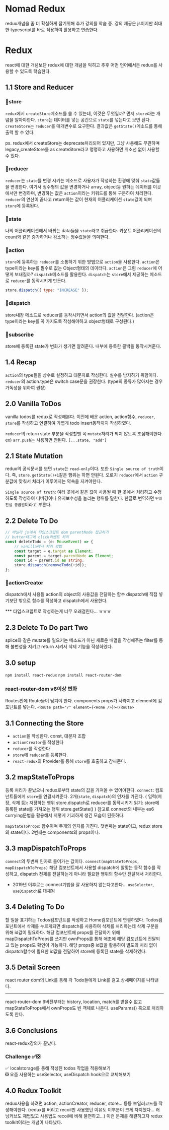 # Nomad Redux

redux개념을 좀 더 확실하게 잡기위해 추가 강의를 학습 중.
강의 제공은 js이지만 최대한 typescript를 바로 적용하여 활용하고 연습한다.

# Redux

react에 대한 개념보단 redux에 대한 개념을 익히고 추후 어떤 언어에서든 redux를 사용할 수 있도록 학습한다.

## 1.1 Store and Reducer

### 🔹store

`redux`에서 `createStore`메소드를 쓸 수 있는데, 이것은 무엇일까?
먼저 `store`라는 개념을 알아야한다.
`store`는 데이터를 넣는 공간으로 `state`를 넣는다고 보면 된다.
`createStore`는 `reducer`를 매개변수로 요구한다.
결과값은 `getState()`메소드를 통해 출력 할 수 있다.

ps. redux에서 createStore는 deprecate처리되어 있지만, 그냥 사용해도 무관하며 legacy_createStore를 as createStore라고 명명하고 사용하면 취소선 없이 사용할 수 있다.

### 🔹reducer

`reducer`는 `state`를 변경 시키는 메소드로 사용자가 작성하는 환경에 맞춰 `state`값들을 변경한다. 여기서 정수형의 값을 변경하거나 array, object등 원하는 데이터를 이곳에서만 변경하며, 변경하는 값은 `action`이라는 키워드를 통해 구분하여 처리한다.
`reducer`의 연산이 끝나고 return하는 값이 현재의 어플리케이션 `state`값이 되며 `store`에 등록된다.

### 🔹state

나의 어플리케이션에서 바뀌는 data들을 `state`라고 취급한다.
카운트 어플리케이션의 count와 같은 증가하거나 감소하는 정수값들을 의미한다.

### 🔹action

`store`에 등록하는 `reducer`를 소통하기 위한 방법으로 `action`을 사용한다.
`action`은 type이라는 key를 필수로 값는 Object형태의 데이터다.
`action`은 그럼 `reducer`에 어떻게 보내질까? `dispatch`메소드를 활용한다.
`dispatch`는 `store`에서 제공하는 메소드로 `reducer`를 동작시키게 만든다.

```js
store.dispatch({ type: "INCREASE" });
```

### 🔹dispatch

store내장 메소드로 reducer를 동작시키면서 action의 값을 전달한다.
(action은 type이라는 key를 꼭 가지도록 작성해야하고 object형태로 구성된다.)

### 🔹subscribe

store에 등록된 state가 변화가 생기면 알려준다.
내부에 등록한 콜백을 동작시켜준다.

## 1.4 Recap

`action`의 type들을 상수로 설정하고 대문자로 작성한다.
실수를 방지하기 위함이다.
`reducer`의 action.type은 switch case문을 권장한다.
(type의 종류가 많아지는 경우 가독성을 위하여 권장)

## 2.0 Vanilla ToDos

vanilla todos를 redux로 작성해본다.
이전에 배운 action, action함수, `reducer`, `store`를 작성하고 연결하여 가볍게 todo insert동작까지 작성하였다.

`reducer`의 return state 부분을 작성할땐 꼭 `mutate`처리가 되지 않도록 조심해야한다. ex) `arr.push`는 사용하면 안된다. `[...state, "add"]`

## 2.1 State Mutation

redux의 공식문서를 보면 `state`는 `read-only`이다.
또한 `Single source of truth`이다.
즉, `store.getState()+1`같은 행위는 하면 안된다. 오로지 `reducer`에서 `action` 구분값에 맞춰서 처리가 이루어지는 약속을 지켜야한다.

`Single source of truth`: 여러 곳에서 같은 값이 사용될 때 한 곳에서 처리하고 수정하도록 작성하여 디버깅이나 유지보수성을 늘리는 행위를 말한다. 한글로 번역하면 `단일 진실 공급원`이라고 부른다.

## 2.2 Delete To Do

```ts
// 바닐라 js에서 타입스크립트 dom parentNode 접근하기
// button태그에 click이벤트 처리
const deleteTodo = (e: MouseEvent) => {
    // vanilla에서 처리 방법
    const target = e.target as Element;
    const parent = target.parentNode as Element;
    const id = parent.id as string;
    store.dispatch(removeTodo(+id));
};
```

### 🔹actionCreator

dispatch에서 사용될 action의 object의 사용값을 전달하는 함수
dispatch에 직접 넣기보단 밖으로 함수를 작성하고 dispatch에서 사용한다.

\*\*\* 타입스크립트로 작성하는게 너무 오래걸린다... ㅠㅠㅠ

## 2.3 Delete To Do part Two

splice와 같은 mutate를 일으키는 메소드가 아닌 새로운 배열을 작성해주는 filter를 통해 불변성을 지키고 return 시켜서 삭제 기능을 작성하였다.

## 3.0 setup

`npm install react-redux`
`npm install react-router-dom`

### react-router-dom v6이상 변화

Routes안에 Route들이 담겨야 한다.
components props가 사라지고 element에 컴포넌트를 넣는다.
`<Route path="/" element={<Home />}></Route>`

## 3.1 Connecting the Store

-   `action`을 작성한다. const, 대문자 조합
-   `actionCreator`를 작성한다
-   `reducer`를 작성한다
-   `store`에 `reducer`를 등록한다.
-   `react-redux`의 Provider를 통해 `store`를 호출하고 감싸준다.

## 3.2 mapStateToProps

등록 처리가 끝났으니 redux로부터 state의 값을 가져올 수 있어야한다.
`connect`: 컴포넌트들에게 `store`를 연결시켜준다. 2개(`state`, `dispatch`)의 인자를 가진다.
(
입력(저장, 삭제 등): 저장하는 행위 store.dispatch로 reducer를 동작시키기
읽기: store에 등록된 state를 가져오는 행위 store.getState()
)
참고로 connect의 내부는 es6 currying문법을 활용해서 저렇게 기괴하게 생긴 모습이 된듯하다.

`mapStateToProps`: 함수이며 두개의 인자를 가진다. 첫번째는 state이고, redux store의 state이다. 2번째는 components의 props이다.

## 3.3 mapDispatchToProps

`connect`의 두번째 인자로 들어가는 값이다.
`connect(mapStateToProps, mapDispatchToProps)`
해당 컴포넌트에서 사용할 dispatch에 알맞는 동작 함수를 작성하고, dispatch 전체를 전달하는게 아니라 필요한 행위의 함수만 전달해서 처리한다.

-   2019년 이후로는 connect기법을 잘 사용하지 않는다고한다... `useSelector`, `useDispatch`로 대체됨

## 3.4 Deleting To Do

할 일을 표기하는 Todos컴포넌트를 작성하고 Home컴포넌트에 연결하였다.
Todos컴포넌트에서 삭제를 누르게되면 dispatch를 사용하여 삭제를 처리하는데 삭제 구분을 위해 id값이 필요하다. 해당 컴포넌트에 props를 전달하기 위해 mapDispatchToProps를 쓰지만 ownProps를 통해 애초에 해당 컴포넌트에 전달되고 있는 props도 확인이 가능하다. 해당 props중 id값을 활용하여 별도의 처리 없이 dispatch함수에 필요한 id값을 전달하여 store에 등록된 state를 삭제하였다.

## 3.5 Detail Screen

react router dom의 Link를 통해 각 Todo들에게 Link를 걸고 상세페이지를 나타낸다.

---

react-router-dom 6버전부터는 history, location, match를 받을수 없고 mapStateToProps에서 ownProps도 빈 객체로 나온다. useParams() 훅으로 처리하도록 한다.

## 3.6 Conclusions

react-redux강의가 끝났다.

### Challenge ✅❎

✅ localstorage를 통해 작성된 todos 작업을 적용해보기<br/>
❎ 요즘 사용하는 useSelector, useDispatch hook으로 교체해보기

## 4.0 Redux Toolkit

redux사용을 하려면 action, actionCreator, reducer, store... 등등 보일러코드를 작성해야한다.
(redux를 버리고 recoil만 사용했던 이유도 이부분이 크게 차지했다... 러닝커브도 제법있고 사용법도 recoil에 비해 불편하고...)
이런 문제를 해결하고자 redux toolkit이라는 개념이 나타났다.
